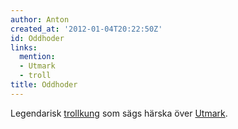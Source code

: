 ```yaml
---
author: Anton
created_at: '2012-01-04T20:22:50Z'
id: Oddhoder
links:
  mention:
  - Utmark
  - troll
title: Oddhoder
---
```


Legendarisk [trollkung] som sägs härska över [Utmark].

  [trollkung]: troll
  [Utmark]: Utmark
